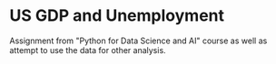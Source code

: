 # US GDP and Unemployment

Assignment from "Python for Data Science and AI" course as well as attempt to use the data for other analysis.
